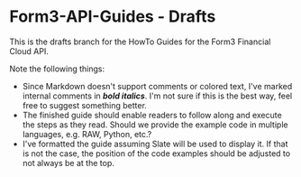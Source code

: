 # Form3-API-Guides - Drafts
This is the drafts branch for the HowTo Guides for the Form3 Financial Cloud API.

Note the following things:

- Since Markdown doesn't support comments or colored text, I've marked internal comments in ***bold italics***. I'm not sure if this is the best way, feel free to suggest something better.
- The finished guide should enable readers to follow along and execute the steps as they read. Should we provide the example code in multiple languages, e.g. RAW, Python, etc.?
- I've formatted the guide assuming Slate will be used to display it. If that is not the case, the position of the code examples should be adjusted to not always be at the top.


